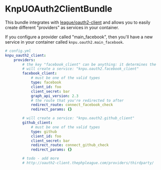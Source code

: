# KnpUOAuth2ClientBundle

This bundle integrates with [league/oauth2-client](http://oauth2-client.thephpleague.com/)
and allows you to easily create different "providers" as services in your container.

If you configure a provider called "main_facebook", then you'll have a new service
in your container called `knpu.oauth2.main_facebook`.

```yml
# config.yml
knpu_oauth2_client:
    providers:
        # the key "facebook_client" can be anything: it determines the service name
        # will create a service: "knpu.oauth2.facebook_client"
        facebook_client:
            # must be one of the valid types
            type: facebook
            client_id: foo
            client_secret: bar
            graph_api_version: 2.3
            # the route that you're redirected to after
            redirect_route: connect_facebook_check
            redirect_params: {}

        # will create a service: "knpu.oauth2.github_client"
        github_client:
            # must be one of the valid types
            type: github
            client_id: foo
            client_secret: bar
            redirect_route: connect_github_check
            redirect_params: {}

        # todo - add more
        # http://oauth2-client.thephpleague.com/providers/thirdparty/
```
